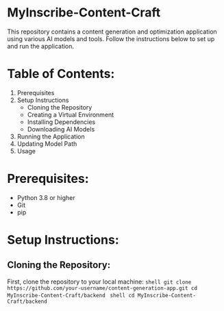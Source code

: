 # MyInscribe-Content-Craft

This repository contains a content generation and optimization application using various AI models and tools. Follow the instructions below to set up and run the application.

# Table of Contents:
1. Prerequisites
2. Setup Instructions
    - Cloning the Repository
    - Creating a Virtual Environment
    - Installing Dependencies
    - Downloading AI Models
3. Running the Application
4. Updating Model Path
5. Usage
# Prerequisites:
  - Python 3.8 or higher
  - Git
  - pip
# Setup Instructions:
## Cloning the Repository:
First, clone the repository to your local machine:
    ```shell
    git clone https://github.com/your-username/content-generation-app.git
    cd MyInscribe-Content-Craft/backend
    ```
    ```shell
    cd MyInscribe-Content-Craft/backend
    ```

